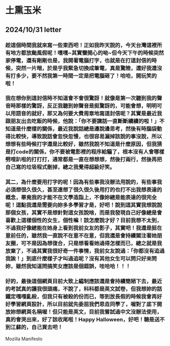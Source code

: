 <!DOCTEPY html>
<html>
    <head>
        <meta charset="utf-8"/>
        <meta name="keywords" content="si-yao web">
        <title>思垚的信件收集處</title>
    </head>
    <body>
      <h1>土熏玉米</h1>
        <section>
            <h2>2024/10/31 letter</h2>
            <h3>趁這個時間我就來寫一些東西吧！正如我昨天說的，今天台灣這裡所有地方都放颱風假呢！嘿嘿~其實蠻開心的呦~但今天下午的時候突然家停電，還有剛剛也是，我開著電腦打字，也就是在打這封信的時候，突然一片暗，於是乎我緊急切換成筆電，真是驚險，還好我還沒有打多少，要不然我第一時間一定是把電腦砸了！哈哈，開玩笑的啦！</h3>
            <h3>我在想你到這封信時不知道會不會很驚訝！就像是第一次聽到我的聲音時那樣的驚訝，反正我聽到妳聲音是挺驚訝的，可能會想，明明可以用語音的就好，那又為何要大費周章地寫這封信呢？其實是最近我跟朋友出去吃飯的時候，他說：「你不要講話一直斷斷續續的啦！」不知道是什麼樣的關係，最近我說話總是邊說邊思考，然後有時腦袋動得比較快，導致說話會忽快忽慢，也很容易漏掉該說的事沒說，所以想想有些時候打字還是比較好，雖然我說不知道是什麼原因，但我猜是打code的關係，你不要被電影裡的程序給騙了，根本沒有人會哪樣劈哩趴啦的打打打，通常都是一直在想想想，然後打兩行，然後再把自己寫的垃圾程式刪掉，總之我覺得超級好笑。</h3>
            <h3>其二，為什麼要用打字的呢！因為有些事我沒辦法用說的，有些事我必須想很久很久，甚至連想了很久很久後用打的也打不出我想表達的概念，畢竟我的才能不在文學造詣上，不像妳總是能表達的很完全呢！這點我還是需要向妳多多學習才是，好吧！說到這其實我想說說那個女孩，其實不是想針對這女孩說啥，而是我發現自己好像總是會喜歡上這樣個性的女生，個性嘛！該怎麼說才好？目前我想不太到，不過我好像總能在她身上看到我前女友的影子，其實吧！我還是挺在意前任的，雖然我一直說不在意不在意，但我還是會持續關注著她朋友圈，可不是因為想復合，只是想看看她過得怎樣而已，總之就是我放棄了，不過其實我很好奇一件事情，我前女友說過：「你都沒有追過我誒！」到底什麼樣子才叫過追呢？沒有其他女生可以問只好來問妳，雖然我知道問搞笑女應該是個錯誤，哇哈哈！！！</h3>
            <h3>好的，最後這個網頁目前大致上編制應該還是會持續簡陋下去，最近的考試真的讓我很頭痛，不說了，科科都是英文試卷，但我想妳的話鐵定嘎嘎亂殺，但我只有被殺的份而已，等到放長假的時候我會再好好學習網頁設計，所以目前就先委屈我們思垚同學了，喔對了底下開放妳想網頁名稱喔！但只能是英文，目前我嘗試過中文沒辦法使用，真的會哭出來，好了該收尾啦！Happy Halloween，好吧！糖是送不到江蘇的，自己買去吧！</h3>
        </section>
        <a [href="https://www.mozilla.org/zh-TW/about/manifesto/"](https://zeamayiming.github.io/The-letter-to-yaoyao/)
  >Mozilla Manifesto</a
>
    </body>
</html>
